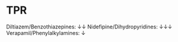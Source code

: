 # TPR

Diltiazem/Benzothiazepines: ↓↓
Nidefipine/Dihydropyridines: ↓↓↓
Verapamil/Phenylalkylamines: ↓